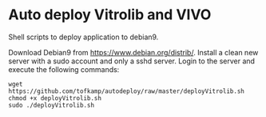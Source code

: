 # Auto deploy Vitrolib and VIVO
Shell scripts to deploy application to debian9.

Download Debian9 from https://www.debian.org/distrib/. Install a clean new server with a sudo account and only a sshd server. Login to the server and execute the following commands:
```
wget https://github.com/tofkamp/autodeploy/raw/master/deployVitrolib.sh
chmod +x deployVitrolib.sh
sudo ./deployVitrolib.sh
```

